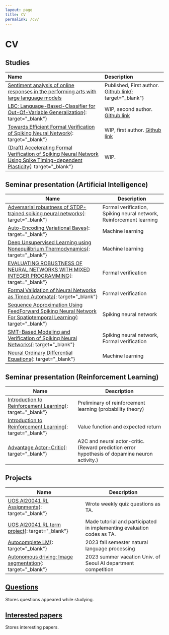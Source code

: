 ```yaml
---
layout: page
title: CV
permalink: /cv/
---
```


# CV
## Studies
  
  | Name                                                                                                                                                                          | Description                                                                                                           |
  | :---------------------------------------------------------------------------------------------------------------------------------------------------------------------------- | :-------------------------------------------------------------------------------------------------------------------- |
  | [Sentiment analysis of online responses in the performing arts with large language models](https://www.sciencedirect.com/science/article/pii/S2405844023096652?via%3Dihub)    | Published, First author. [Github link](https://github.com/brseong/sentiment-analysis){: target="_blank"}              |
  | [LBC: Language-Based-Classifier for Out-Of-Variable Generalization](https://arxiv.org/abs/2408.10923){: target="_blank"}                                                      | WIP, second author. [Github link](https://github.com/ASDASDanonymous/Language-Based-Classifier-forOOV-Generalization) |
  | [Towards Efficient Formal Verification of Spiking Neural Network](https://arxiv.org/abs/2408.10900){: target="_blank"}                                                        | WIP, first author. [Github link](https://github.com/brseong/SNN-Verification-Optimization)                            |
  | [(Draft) Accelerating Formal Verification of Spiking Neural Network Using Spike Timing-dependent Plasticity](https://github.com/brseong/STDP-verification){: target="_blank"} | WIP.                                                                                                                  |

## Seminar presentation (Artificial Intelligence)
  
  | Name                                                                                                                                                                                                                                                                  | Description                                                         |
  | --------------------------------------------------------------------------------------------------------------------------------------------------------------------------------------------------------------------------------------------------------------------- | ------------------------------------------------------------------- |
  | [Adversarial robustness of STDP-trained spiking neural networks](seminar/artificial%20intelligence/Adversarial%20robustness%20of%20STDP-trained%20spiking%20neural%20networks.pdf){: target="_blank"}                                                                 | Formal verification, Spiking neural network, Reinforcement learning |
  | [Auto-Encoding Variational Bayes](seminar/artificial%20intelligence/Auto-Encoding%20Variational%20Bayes.pdf){: target="_blank"}                                                                                                                                       | Machine learning                                                    |
  | [Deep Unsupervised Learning using Nonequilibrium Thermodynamics](seminar/artificial%20intelligence/Deep%20Unsupervised%20Learning%20using%20Nonequilibrium%20Thermodynamics.pdf){: target="_blank"}                                                                   | Machine learning                                                    |
  | [EVALUATING ROBUSTNESS OF NEURAL NETWORKS WITH MIXED INTEGER PROGRAMMING](seminar/artificial%20intelligence/EVALUATING%20ROBUSTNESS%20OF%20NEURAL%20NETWORKS%20WITH%20MIXED%20INTEGER%20PROGRAMMING.pdf){: target="_blank"}                                           | Formal verification                                                 |
  | [Formal Validation of Neural Networks as Timed Automata](seminar/artificial%20intelligence/Formal%20Validation%20of%20Neural%20Networks%20as%20Timed%20Automata.pdf){: target="_blank"}                                                                               | Formal verification                                                 |
  | [Sequence Approximation Using FeedForward Spiking Neural Network For Spatiotemporal Learning](seminar/artificial%20intelligence/Sequence%20Approximation%20Using%20FeedForward%20Spiking%20Neural%20Network%20For%20Spatiotemporal%20Learning.pdf){: target="_blank"} | Spiking neural network                                              |
  | [SMT-Based Modeling and Verification of Spiking Neural Networks](seminar/artificial%20intelligence/SMT-Based%20Modeling%20and%20Verification%20of%20Spiking%20Neural%20Networks.pdf){: target="_blank"}                                                               | Spiking neural network, Formal verification                         |
  | [Neural Ordinary Differential Equations](seminar/artificial%20intelligence/Neural%20Ordinary%20Differential%20Equations.pdf){: target="_blank"}                                                                                                                       | Machine learning                                                    |

  
## Seminar presentation (Reinforcement Learning)
  
  | Name                                                                                                              | Description                                                                                    |
  | ----------------------------------------------------------------------------------------------------------------- | ---------------------------------------------------------------------------------------------- |
  | [Introduction to Reinforcement Learning](seminar/reinforcement%20learning/240509_RL.pdf){: target="_blank"}       | Preliminary of reinforcement learning (probability theory)                                     |
  | [Introduction to Reinforcement Learning](seminar/reinforcement%20learning/240520_RL.pdf){: target="_blank"}       | Value function and expected return                                                             |
  | [Advantage Actor-Critic](seminar/reinforcement%20learning/240710_Advantage%20Actor-Critic.pdf){: target="_blank"} | A2C and neural actor-critic. (Reward prediction error hypothesis of dopamine neuron activity.) |


## Projects

  | Name                                                                                                          | Description                                                            |
  | ------------------------------------------------------------------------------------------------------------- | ---------------------------------------------------------------------- |
  | [UOS AI20041 RL Assignments](https://github.com/singforai/RL_Public_Assignments/tree/main){: target="_blank"} | Wrote weekly quiz questions as TA.                                     |
  | [UOS AI20041 RL term project](https://github.com/UoS-CIDA-Lab/AI20041_CarRacing_Project){: target="_blank"}   | Made tutorial and participated in implementing evaluation codes as TA. |
  | [Autocomplete LM]([projects/AutocompleteLM/](https://github.com/brseong/AutocompleteLM)){: target="_blank"}   | 2023 fall semester natural language processing                         |
  | [Autonomous driving: Image segmentation](https://github.com/brseong/InternImage){: target="_blank"}           | 2023 summer vacation Univ. of Seoul AI department competition          |

## [Questions](/_posts/questions.md)
Stores questions appeared while studying.

## [Interested papers](/_posts/paper-list.md)
Stores interesting papers.

